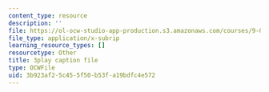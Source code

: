 ```yaml
---
content_type: resource
description: ''
file: https://ol-ocw-studio-app-production.s3.amazonaws.com/courses/9-00sc-introduction-to-psychology-fall-2011/3b923af25c455f50b53fa19bdfc4e572_2fbrl6WoIyo.vtt
file_type: application/x-subrip
learning_resource_types: []
resourcetype: Other
title: 3play caption file
type: OCWFile
uid: 3b923af2-5c45-5f50-b53f-a19bdfc4e572
---
```

